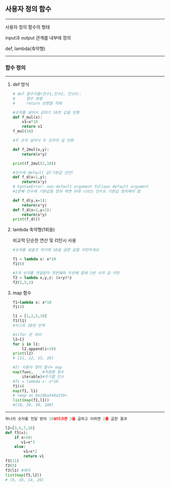 ## 사용자 정의 함수

---

사용자 정의 함수의 형태

input과 output 관계를 내부에 정의

def, lambda(축약형)

---

### 함수 정의

---

1. def 방식

   ```python
   # def 함수이름(인수1,인수2, 인수3):
   #     함수 본뭄
   #     return 반환할 객체
   ```

   ```python
   #숫자를 넣어서 곱하기 10한 값을 반환
   def f_mul(x):
       v1=x*10
       return v1
   f_mul(10)
   
   #두 숫자 넣어서 두 숫자의 곱 반환
   
   def f_2mul(x,y):
       return(x*y)
   
   print(f_2mul(2,10))
   
   #인수에 default 값(기본값 선언)
   def f_d(x=1,y):
       return(x*y)
   # SyntaxError: non-default argument follows default argument
   #1번째 인수에 기본값을 정의 하면 뒤에 나오는 인수도 기본값 정의해야 함
   
   def f_d(y,x=1):
       return(x*y)
   def f_d(x=1,y=1):
       return(x*y)
   print(f_d())
   ```

2. lambda 축약형(1회용)

   비교적 단순한 연산 및 리턴시 사용

   ```python
   #숫자를 넣을것 여기에 10을 곱한 값을 리턴하세요
   
   f1 = lambda x: x*10
   f1(6)
   
   #3개 숫자를 전달받아 첫번째와 두번째 합에 3번 수의 곱 리턴
   f2 = lambda x,y,z: (x+y)*z
   f2(2,5,3) 
   ```

3. map 함수

   ```python
   f1=lambda x: x*10
   f1(4)
   
   l1 = [1,2,5,10]
   f1(l1)
   #리스트 10번 반복
   
   #1)for 문 처리
   l2=[]
   for i in l1:
       l2.append(i+10)
   print(l2)
   # [11, 12, 15, 20]
   
   #2) 사용자 정의 함수+ map
   map(func,    #적용할 함수
       iterable)#추가할 인수
   #f1 = lambda x: x*10
   f1(4)
   map(f1, l1)
   # <map at 0x2d6a348a550>
   list(map(f1,l1))
   #[10, 20, 50, 100]
   ```

---

```python
하나의 숫자를 전달 받아 10보다크면 3을 곱하고 이하면 2를 곱한 결과

l2=[3,5,7,10]
def f3(x):
    if x>10:
       v1=x*3
    else:
        v1=x*2
        return v1
f3(11)
f3(5)
f3(l1) #에러
list(map(f3,l2)) 
# [6, 10, 14, 20]
```





